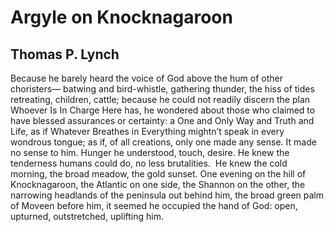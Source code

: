 # Argyle on Knocknagaroon
## Thomas P. Lynch
Because he barely heard the voice of God
above the hum of other choristers—
batwing and bird-whistle, gathering thunder,
the hiss of tides retreating, children, cattle;
because he could not readily discern
the plan Whoever Is In Charge Here has,
he wondered about those who claimed to have
blessed assurances or certainty:
a One and Only Way and Truth and Life,
as if Whatever Breathes in Everything
mightn’t speak in every wondrous tongue;
as if, of all creations, only one
made any sense. It made no sense to him.
Hunger he understood, touch, desire.
He knew the tenderness humans could do,
no less brutalities.  He knew the cold
morning, the broad meadow, the gold sunset.
One evening on the hill of Knocknagaroon,
the Atlantic on one side, the Shannon
on the other, the narrowing headlands
of the peninsula out behind him,
the broad green palm of Moveen before him,
it seemed he occupied the hand of God:
open, upturned, outstretched, uplifting him.
